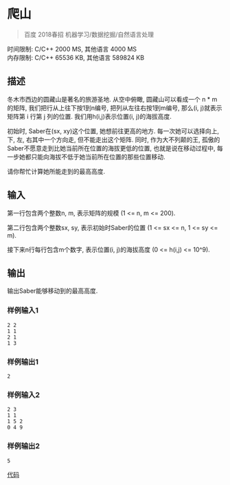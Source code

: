 # 爬山
> 百度 2018春招 机器学习/数据挖掘/自然语言处理 

时间限制: C/C++ 2000 MS, 其他语言 4000 MS    
内存限制: C/C++ 65536 KB, 其他语言 589824 KB

## 描述
冬木市西边的圆藏山是著名的旅游圣地. 从空中俯瞰, 圆藏山可以看成一个 n * m 的矩阵, 
我们把行从上往下按1到n编号, 把列从左往右按1到m编号, 那么(i, j)就表示矩阵第 i 行第 j 列的位置. 
我们用h(i,j)表示位置(i, j)的海拔高度.

初始时, Saber在(sx, xy)这个位置, 她想前往更高的地方. 
每一次她可以选择向上, 下, 左, 右其中一个方向走, 但不能走出这个矩阵.
同时, 作为大不列颠的王, 孤傲的Saber不愿意走到比她当前所在位置的海拔更低的位置, 
也就是说在移动过程中, 每一步她都只能向海拔不低于她当前所在位置的那些位置移动.

请你帮忙计算她所能走到的最高高度.

## 输入
第一行包含两个整数n, m, 表示矩阵的规模 (1 <= n, m <= 200).

第二行包含两个整数sx, sy, 表示初始时Saber的位置 (1 <= sx <= n, 1 <= sy <= m).

接下来n行每行包含m个数字, 表示位置(i, j)的海拔高度 (0 <= h(i,j) <= 10^9).

## 输出
输出Saber能够移动到的最高高度.

### 样例输入1
    2 2
    1 1
    2 1
    1 3

### 样例输出1
    2

### 样例输入2
    2 3
    1 1
    1 5 2
    0 4 9

### 样例输出2
    5

[代码]()